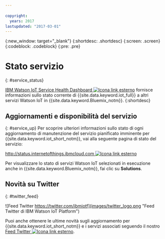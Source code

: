 ```yaml
---

copyright:
  years: 2017
lastupdated: "2017-03-01"
---
```


{:new_window: target="_blank"}
{:shortdesc: .shortdesc}
{:screen: .screen}
{:codeblock: .codeblock}
{:pre: .pre}

# Stato servizio
{: #service_status}

[IBM Watson IoT Service Health Dashboard ![Icona link esterno](../../icons/launch-glyph.svg "Icona link esterno")](https://status.internetofthings.ibmcloud.com) fornisce informazioni sullo stato corrente di {{site.data.keyword.iot_full}} a altri servizi Watson IoT in {{site.data.keyword.Bluemix_notm}}.
{:shortdesc}

## Aggiornamenti e disponibilità del servizio
{: #service_up}
Per scoprire ulteriori informazioni sullo stato di ogni aggiornamento di manutenzione del servizio pianificato imminente per {{site.data.keyword.iot_short_notm}}, vai alla seguente pagina di stato del servizio:

[http://status.internetofthings.ibmcloud.com ![Icona link esterno](../../icons/launch-glyph.svg "Icona link esterno")](http://status.internetofthings.ibmcloud.com)

Per visualizzare lo stato di servizi Watson IoT selezionati in esecuzione anche in {{site.data.keyword.Bluemix_notm}}, fai clic su **Solutions**.

## Novità su Twitter
{: #twitter_feed}

![Feed Twitter https://twitter.com/ibmiotf](images/twitter_logo.png "Feed Twitter di IBM Watson IoT Platform")

Puoi anche ottenere le ultime novità sugli aggiornamento per {{site.data.keyword.iot_short_notm}} e i servizi associati seguendo il nostro [Feed Twitter ![Icona link esterno](../../icons/launch-glyph.svg "Icona link esterno")](https://twitter.com/ibmiotf).
